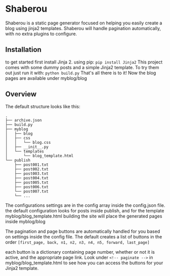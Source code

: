 # Shaberou

Shaberou is a static page generator focused on helping you easily create a blog using jinja2 templates.
Shaberou will handle pagination automatically, with no extra plugins to configure.

Installation
---------------
to get started first install Jinja 2.
using pip: ```pip install Jinja2```
This project comes with some dummy posts and a simple Jinja2 template. To try them out just run it with:
```python build.py```
That's all there is to it! Now the blog pages are available under myblog/blog

Overview
--------------
The default structure looks like this:
```
.
├── archive.json
├── build.py
├── myblog
│   ├── blog
│   ├── css
│   │   └── blog.css
│   ├── __init__.py
│   └── templates
│       └── blog_template.html
└── publish
    ├── post001.txt
    ├── post002.txt
    ├── post003.txt
    ├── post004.txt
    ├── post005.txt
    ├── post006.txt
    └── post007.txt
    └── ...
```

The configurations settings are in the config array inside the config.json file.
the default configuration looks for posts inside publish, and for the template myblog/blog_template.html
building the site will place the generated pages inside myblog/blog

The pagination and page buttons are automatically handled for you based on settings inside the config file.
The default creates a list of buttons in the order ```[first_page, back, n1, n2, n3, n4, n5, forward, last_page]```
 
each button is a dictionary containing page number, whether or not it is active, and the appropriate page link. 
Look under ```<!-- paginate -->``` in myblog/blog_template.html to see how you can access the buttons for your Jinja2 template.
